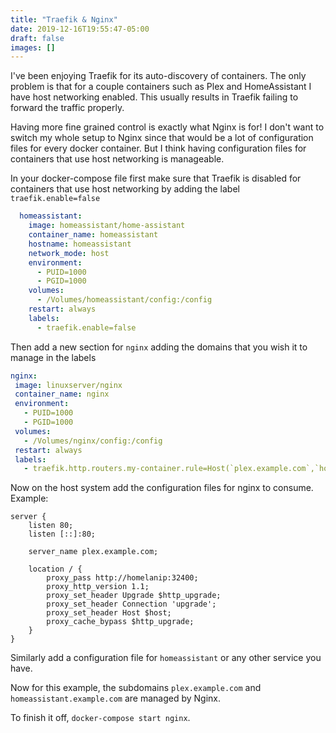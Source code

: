 ```yaml
---
title: "Traefik & Nginx"
date: 2019-12-16T19:55:47-05:00
draft: false 
images: []
---
```


I've been enjoying Traefik for its auto-discovery of containers. The only problem is that for a couple containers such as Plex and HomeAssistant I have host networking enabled. This usually results in Traefik failing to forward the traffic properly.

Having more fine grained control is exactly what Nginx is for!  I don't want to switch my whole setup to Nginx since that would be a lot of configuration files for every docker container. But I think having configuration files for containers that use host networking is manageable.

In your docker-compose file first make sure that Traefik is disabled for containers that use host networking by adding the label `traefik.enable=false`

```yaml
  homeassistant:
    image: homeassistant/home-assistant
    container_name: homeassistant
    hostname: homeassistant
    network_mode: host
    environment:
      - PUID=1000
      - PGID=1000
    volumes:
      - /Volumes/homeassistant/config:/config
    restart: always
    labels:
      - traefik.enable=false
```

Then add a new section for `nginx` adding the domains that you wish it to manage in the labels

```yaml
nginx:
 image: linuxserver/nginx
 container_name: nginx
 environment:
   - PUID=1000
   - PGID=1000
 volumes:
   - /Volumes/nginx/config:/config
 restart: always
 labels:
   - traefik.http.routers.my-container.rule=Host(`plex.example.com`,`homeassistant.example.com`)
```

Now on the host system add the configuration files for nginx to consume. Example:

```nginx
server {
    listen 80;
    listen [::]:80;

    server_name plex.example.com;

    location / {
        proxy_pass http://homelanip:32400;
        proxy_http_version 1.1;
        proxy_set_header Upgrade $http_upgrade;
        proxy_set_header Connection 'upgrade';
        proxy_set_header Host $host;
        proxy_cache_bypass $http_upgrade;
    }
}
```

Similarly add a configuration file for `homeassistant` or any other service you have.

Now for this example, the subdomains `plex.example.com` and `homeassistant.example.com` are managed by Nginx.

To finish it off, `docker-compose start nginx`.
